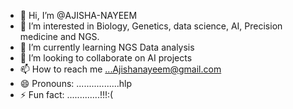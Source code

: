 - 👋 Hi, I’m @AJISHA-NAYEEM
- 👀 I’m interested in Biology, Genetics, data science, AI, Precision medicine and NGS.
- 🌱 I’m currently learning NGS Data analysis
- 💞️ I’m looking to collaborate on AI projects
- 📫 How to reach me ...Ajishanayeem@gmail.com
- 😄 Pronouns: .................hlp
- ⚡ Fun fact: .............!!!:(

<!---
AJISHA-NAYEEM/AJISHA-NAYEEM is a ✨ special ✨ repository because its `README.md` (this file) appears on your GitHub profile.
You can click the Preview link to take a look at your changes.
--->
